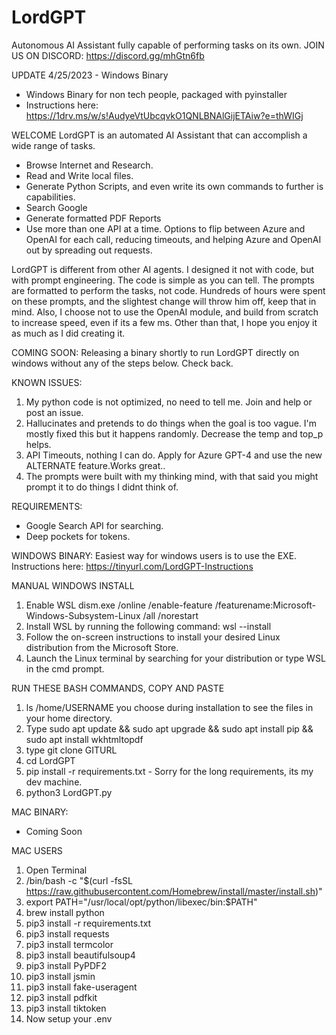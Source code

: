 # LordGPT
Autonomous AI Assistant fully capable of performing tasks on its own.
JOIN US ON DISCORD: https://discord.gg/mhGtn6fb

UPDATE 4/25/2023 - Windows Binary
- Windows Binary for non tech people, packaged with pyinstaller
- Instructions here: https://1drv.ms/w/s!AudyeVtUbcqvkO1QNLBNAlGijETAiw?e=thWIGj


WELCOME LordGPT is an automated AI Assistant that can accomplish a wide range of tasks.
- Browse Internet and Research.
- Read and Write local files.
- Generate Python Scripts, and even write its own commands to further is capabilities.
- Search Google
- Generate formatted PDF Reports
- Use more than one API at a time. Options to flip between Azure and OpenAI for each call, reducing timeouts, and helping Azure and OpenAI out by spreading out requests.

LordGPT is different from other AI agents. I designed it not with code, but with prompt engineering. The code is simple as you can tell. The prompts are formatted to perform the tasks, not code. Hundreds of hours were spent on these prompts, and the slightest change will throw him off, keep that in mind. Also, I choose not to use the OpenAI module, and build from scratch to increase speed, even if its a few ms. Other than that, I hope you enjoy it as much as I did creating it.

COMING SOON:
Releasing a binary shortly to run LordGPT directly on windows without any of the steps below. Check back.

KNOWN ISSUES:
1. My python code is not optimized, no need to tell me. Join and help or post an issue.
2. Hallucinates and pretends to do things when the goal is too vague. I'm mostly fixed this but it happens randomly. Decrease the temp and top_p helps.
3. API Timeouts, nothing I can do. Apply for Azure GPT-4 and use the new ALTERNATE feature.Works great..
4. The prompts were built with my thinking mind, with that said you might prompt it to do things I didnt think of.


REQUIREMENTS:
- Google Search API for searching.
- Deep pockets for tokens.

WINDOWS BINARY:
Easiest way for windows users is to use the EXE. 
Instructions here: https://tinyurl.com/LordGPT-Instructions

MANUAL WINDOWS INSTALL
1. Enable WSL dism.exe /online /enable-feature /featurename:Microsoft-Windows-Subsystem-Linux /all /norestart
2. Install WSL by running the following command: wsl --install
3. Follow the on-screen instructions to install your desired Linux distribution from the Microsoft Store.
4. Launch the Linux terminal by searching for your distribution or type WSL in the cmd prompt.

RUN THESE BASH COMMANDS, COPY AND PASTE
1. ls /home/USERNAME you choose during installation to see the files in your home directory.
2. Type sudo apt update && sudo apt upgrade && sudo apt install pip && sudo apt install wkhtmltopdf
3. type git clone GITURL
4. cd LordGPT
5. pip install -r requirements.txt - Sorry for the long requirements, its my dev machine.
7. python3 LordGPT.py

MAC BINARY:
- Coming Soon

MAC USERS
1. Open Terminal
2. /bin/bash -c "$(curl -fsSL https://raw.githubusercontent.com/Homebrew/install/master/install.sh)"
3. export PATH="/usr/local/opt/python/libexec/bin:$PATH"
4. brew install python
5. pip3 install -r requirements.txt
6. pip3 install requests
7. pip3 install termcolor
8. pip3 install beautifulsoup4
9. pip3 install PyPDF2
10. pip3 install jsmin
11. pip3 install fake-useragent
12. pip3 install pdfkit
13. pip3 install tiktoken
14. Now setup your .env


